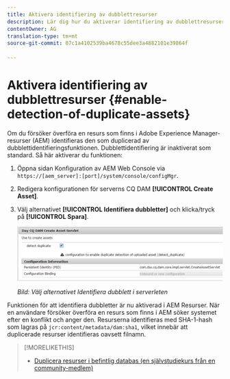 ```yaml
---
title: Aktivera identifiering av dubblettresurser
description: Lär dig hur du aktiverar identifiering av dubblettresurser i AEM.
contentOwner: AG
translation-type: tm+mt
source-git-commit: 07c1a4102539ba4678c55dee3a4882101e39864f

---
```



# Aktivera identifiering av dubblettresurser {#enable-detection-of-duplicate-assets}

Om du försöker överföra en resurs som finns i Adobe Experience Manager-resurser (AEM) identifieras den som duplicerad av dubblettidentifieringsfunktionen. Dubblettidentifiering är inaktiverat som standard. Så här aktiverar du funktionen:

1. Öppna sidan Konfiguration av AEM Web Console via `https://[aem_server]:[port]/system/console/configMgr`.
1. Redigera konfigurationen för serverns CQ DAM **[!UICONTROL Create Asset]**.
1. Välj alternativet **[!UICONTROL Identifiera dubbletter]** och klicka/tryck på **[!UICONTROL Spara]**.

   ![Välj alternativet Identifiera dubblett i serverleten](assets/chlimage_1-377.png)


   *Bild: Välj alternativet Identifiera dubblett i serverleten*

Funktionen för att identifiera dubbletter är nu aktiverad i AEM Resurser. När en användare försöker överföra en resurs som finns i AEM söker systemet efter en konflikt och anger den. Resurserna identifieras med SHA-1-hash som lagras på `jcr:content/metadata/dam:sha1`, vilket innebär att duplicerade resurser identifieras oavsett filnamn.

>[!MORELIKETHIS]
>
>* [Duplicera resurser i befintlig databas (en självstudiekurs från en community-medlem)](https://experience-aem.blogspot.com/2019/06/aem-65-find-duplicate-assets-binaries-in-existing-repository.html)

